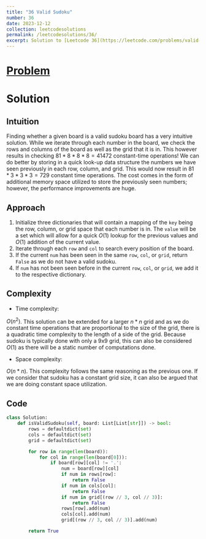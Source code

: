 ```yaml
---
title: "36 Valid Sudoku"
number: 36
date: 2023-12-12
collection: leetcodesolutions
permalink: /leetcodesolutions/36/
excerpt: Solution to [Leetcode 36](https://leetcode.com/problems/valid-sudoku/description/)
---
```

# [Problem](https://leetcode.com/problems/valid-sudoku/description/)

# Solution

## Intuition
<!-- Describe your first thoughts on how to solve this problem. -->
Finding whether a given board is a valid sudoku board has a very intuitive solution. While we iterate through each number in the board, we check the rows and columns of the board as well as the grid that it is in. This however results in checking $81*8*8*8=41472$ constant-time operations! We can do better by storing in a quick look-up data structure the numbers we have seen previously in each row, column, and grid. This would now result in $81*3*3*3=729$ constant time operations. The cost comes in the form of additional memory space utilized to store the previously seen numbers; however, the performance improvements are huge.
 
## Approach
<!-- Describe your approach to solving the problem. -->
1. Initialize three dictionaries that will contain a mapping of the `key` being the row, column, or grid space that each number is in. The `value` will be a set which will allow for a quick $O(1)$ lookup for the previous values and $O(1)$ addition of the current value.
2. Iterate through each `row` and `col` to search every position of the board.
3. If the current `num` has been seen in the same `row`, `col`, or `grid`, return `False` as we do not have a valid sudoku.
4. If `num` has not been seen before in the current `row`, `col`, or `grid`, we add it to the respective dictionary.

## Complexity
- Time complexity:
<!-- Add your time complexity here, e.g. $$O(n)$$ -->
$O(n^2)$. This solution can be extended for a larger $n*n$ grid and as we do constant time operations that are proportional to the size of the grid, there is a quadratic time complexity to the length of a side of the grid. Because sudoku is typically done with only a 9x9 grid, this can also be considered $O(1)$ as there will be a static number of computations done.

- Space complexity:
<!-- Add your space complexity here, e.g. $$O(n)$$ -->
$O(n*n)$. This complexity follows the same reasoning as the previous one. If we consider that sudoku has a constant grid size, it can also be argued that we are doing constant space utilization.

## Code
```python
class Solution:
    def isValidSudoku(self, board: List[List[str]]) -> bool:
        rows = defaultdict(set)
        cols = defaultdict(set)
        grid = defaultdict(set)

        for row in range(len(board)):
            for col in range(len(board[0])):
                if board[row][col] != '.':
                    num = board[row][col]
                    if num in rows[row]:
                        return False
                    if num in cols[col]:
                        return False
                    if num in grid[(row // 3, col // 3)]:
                        return False
                    rows[row].add(num)
                    cols[col].add(num)
                    grid[(row // 3, col // 3)].add(num)

        return True
```